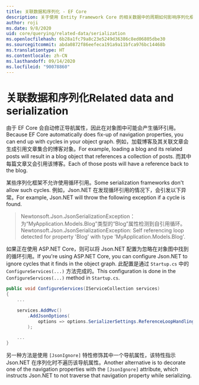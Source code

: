 ```yaml
---
title: 关联数据和序列化 - EF Core
description: 关于使用 Entity Framework Core 的相关数据中的周期如何影响序列化框架的信息
author: roji
ms.date: 9/8/2020
uid: core/querying/related-data/serialization
ms.openlocfilehash: 6b28a1fc79a8c23e5249d36386c8ed06805dbe30
ms.sourcegitcommit: abda0872f86eefeca191a9a11bfca976bc14468b
ms.translationtype: HT
ms.contentlocale: zh-CN
ms.lasthandoff: 09/14/2020
ms.locfileid: "90078860"
---
```

# <a name="related-data-and-serialization"></a><span data-ttu-id="b543f-103">关联数据和序列化</span><span class="sxs-lookup"><span data-stu-id="b543f-103">Related data and serialization</span></span>

<span data-ttu-id="b543f-104">由于 EF Core 会自动修正导航属性，因此在对象图中可能会产生循环引用。</span><span class="sxs-lookup"><span data-stu-id="b543f-104">Because EF Core automatically does fix-up of navigation properties, you can end up with cycles in your object graph.</span></span> <span data-ttu-id="b543f-105">例如，加载博客及其关联文章会生成引用文章集合的博客对象。</span><span class="sxs-lookup"><span data-stu-id="b543f-105">For example, loading a blog and its related posts will result in a blog object that references a collection of posts.</span></span> <span data-ttu-id="b543f-106">而其中每篇文章又会引用该博客。</span><span class="sxs-lookup"><span data-stu-id="b543f-106">Each of those posts will have a reference back to the blog.</span></span>

<span data-ttu-id="b543f-107">某些序列化框架不允许使用循环引用。</span><span class="sxs-lookup"><span data-stu-id="b543f-107">Some serialization frameworks don't allow such cycles.</span></span> <span data-ttu-id="b543f-108">例如，Json.NET 在发现循环引用的情况下，会引发以下异常。</span><span class="sxs-lookup"><span data-stu-id="b543f-108">For example, Json.NET will throw the following exception if a cycle is found.</span></span>

> <span data-ttu-id="b543f-109">Newtonsoft.Json.JsonSerializationException：为“MyApplication.Models.Blog”类型的“Blog”属性检测到自引用循环。</span><span class="sxs-lookup"><span data-stu-id="b543f-109">Newtonsoft.Json.JsonSerializationException: Self referencing loop detected for property 'Blog' with type 'MyApplication.Models.Blog'.</span></span>

<span data-ttu-id="b543f-110">如果正在使用 ASP.NET Core，则可以将 Json.NET 配置为忽略在对象图中找到的循环引用。</span><span class="sxs-lookup"><span data-stu-id="b543f-110">If you're using ASP.NET Core, you can configure Json.NET to ignore cycles that it finds in the object graph.</span></span> <span data-ttu-id="b543f-111">此配置是通过 `Startup.cs` 中的 `ConfigureServices(...)` 方法完成的。</span><span class="sxs-lookup"><span data-stu-id="b543f-111">This configuration is done in the `ConfigureServices(...)` method in `Startup.cs`.</span></span>

```csharp
public void ConfigureServices(IServiceCollection services)
{
    ...

    services.AddMvc()
        .AddJsonOptions(
            options => options.SerializerSettings.ReferenceLoopHandling = Newtonsoft.Json.ReferenceLoopHandling.Ignore
        );

    ...
}
```

<span data-ttu-id="b543f-112">另一种方法是使用 `[JsonIgnore]` 特性修饰其中一个导航属性，该特性指示 Json.NET 在序列化时不遍历该导航属性。</span><span class="sxs-lookup"><span data-stu-id="b543f-112">Another alternative is to decorate one of the navigation properties with the `[JsonIgnore]` attribute, which instructs Json.NET to not traverse that navigation property while serializing.</span></span>
